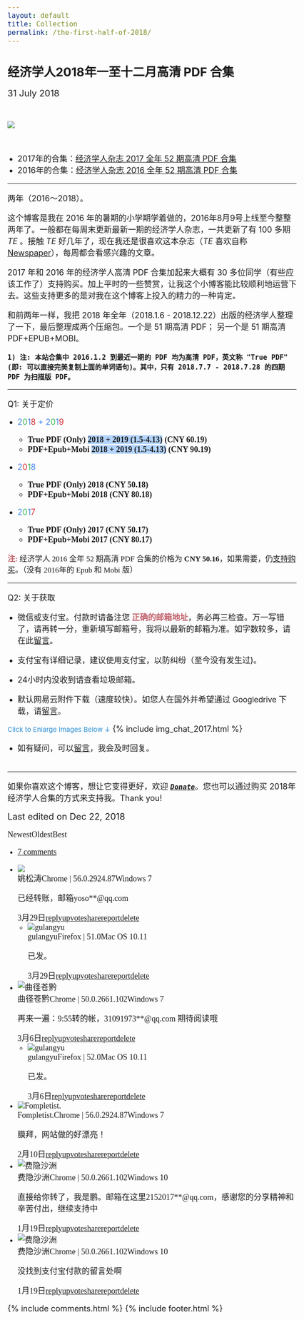 ```yaml
---
layout: default
title: Collection
permalink: /the-first-half-of-2018/
---
```


<h2 style="margin-bottom: 1rem;">经济学人2018年一至十二月高清 PDF 合集</h2>

<span class="post-date"><i class="fa fa-calendar" aria-hidden="true" style="margin-bottom: .5em"></i> 31 July 2018</span>

<img src="https://paypal.b0.upaiyun.com/public/img/header/img_the-first-half-of-2018.png" style="margin: 2rem 0 2.2rem 0" />


* 2017年的合集：<a href="https://xmuplus.github.io/the-first-half-of-2017/" target="_blank">经济学人杂志 2017 全年 52 期高清 PDF 合集</a>
* 2016年的合集：<a href="https://xmuplus.github.io/the-first-half-of-2016/" target="_blank">经济学人杂志 2016 全年 52 期高清 PDF 合集</a>
<hr>


两年（2016～2018）。

这个博客是我在 2016 年的暑期的小学期学着做的，2016年8月9号上线至今整整两年了。一般都在每周末更新最新一期的经济学人杂志，一共更新了有 100 多期 <i>TE</i> 。接触 <i>TE</i> 好几年了，现在我还是很喜欢这本杂志（<i>TE</i>  喜欢自称 <a href="/newspaper/" target="_blank">Newspaper</a>），每周都会看感兴趣的文章。

2017 年和 2016 年的经济学人高清 PDF 合集加起来大概有 30 多位同学（有些应该工作了）支持购买。加上平时的一些赞赏，让我这个小博客能比较顺利地运营下去。这些支持更多的是对我在这个博客上投入的精力的一种肯定。

和前两年一样，我把 2018 年全年（2018.1.6 - 2018.12.22）出版的经济学人整理了一下，最后整理成两个压缩包。一个是 51 期高清 PDF； 另一个是 51 期高清 PDF+EPUB+MOBI。

<i class="fa fa-star" style="color: #f4c20d;font-size: 95%;"></i> **`1) 注: 本站合集中 2016.1.2 到最近一期的 PDF 均为高清 PDF，英文称 "True PDF" (即: 可以直接完美复制上面的单词语句)。其中，只有 2018.7.7 - 2018.7.28 的四期 PDF 为扫描版 PDF。`**

<!--
<p style="color:#3cba54; font-size: 80%;">Update: 增加 10 月份开始的，更新至 2018.10.28 期，共 43 期。<br/>

<span style="color:#3cba54">update: 增加 11 月份开始的，更新至 2018.11.25 期，共 47 期。</span><br/>

<span style="color:#4885ed">update: 更新至 2018.12.23 期，共 51 期。</span>
<br/><span class="news5">END. <i class="fa fa-github-alt" aria-hidden="true"></i></span>
</p>
-->



<hr/>

Q1: 关于定价<br/>
- <span style="color:#4885ed;">2</span><span style="color:#3cba54">0</span><span style="color:#4885ed">1</span><span style="color:#db3236">8</span> <span style="color:#4885ed">+</span> <span style="color:#4885ed;">2</span><span style="color:#3cba54">0</span><span style="color:#4885ed">1</span><span style="color:#db3236">9</span>
    - <span class="price">True PDF (Only) <span style="background:#B4D5FE;">2018 + 2019 (1.5-4.13)</span> (CNY 60.19)</span>
    - <span class="price">PDF+Epub+Mobi <span style="background:#B4D5FE;">2018 + 2019 (1.5-4.13)</span> (CNY 90.19)</span>

- <span style="color:#4885ed;">2</span><span style="color:#db3236">0</span><span style="color:#3cba54">1</span><span style="color:#4885ed">8</span>
    - <span class="price">True PDF (Only) 2018 (CNY 50.18)</span>
    - <span class="price">PDF+Epub+Mobi 2018 (CNY 80.18)</span>

- <span style="color:#4885ed;">2</span><span style="color:#3cba54">0</span><span style="color:#4885ed">1</span><span style="color:#db3236">7</span>
    - <span class="price">True PDF (Only) 2017 (CNY 50.17)</span>
    - <span class="price">PDF+Epub+Mobi 2017 (CNY 80.17)</span>

<span class="price_2"><span class="news3">注:</span> 经济学人 2016 全年 52 期高清 PDF 合集的价格为 <b>CNY 50.16</b>，如果需要，仍<a href="https://xmuplus.github.io/the-first-half-of-2016/" target="_blank">支持购买</a>。（没有 2016年的 Epub 和 Mobi 版）</span>

<hr/>

Q2: 关于获取<br/>
- 微信或支付宝。付款时请备注您<span class="news3"> 正确的邮箱地址</span>，务必再三检查。万一写错了，请再转一分，重新填写邮箱号，我将以最新的邮箱为准。如字数较多，请在此<a href="http://mocun.me/comment/" target="_blank">留言</a>。

- 支付宝有详细记录，建议使用支付宝，以防纠纷（至今没有发生过)。

- 24小时内没收到请查看垃圾邮箱。

- 默认网易云附件下载（速度较快）。如您人在国外并希望通过 <span style="font-size:95%;">Googledrive</span> 下载，请<a href="http://mocun.me/comment/" target="_blank">留言</a>。

<span style="font-size: 15px; color:#268bd2">Click to Enlarge Images Below ↓</span>
{% include img_chat_2017.html %}

- 如有疑问，可以<a href="http://mocun.me/comment/" target="_blank">留言</a>，我会及时回复。

&nbsp;
<hr style="margin-top: -1rem">


如果你喜欢这个博客，想让它变得更好，欢迎 <a title="Thanks for your support!" href="/donate/"><b><i><code>Donate</code></i></b></a>。您也可以通过购买 2018年经济学人合集的方式来支持我。Thank you!



<style>
ul, ol, dl {
    margin-left: -0.5rem;
}
.news3 {color:#bf616a;font-weight:bold;}
.news4 {color:#bf616a;}
.news5 {color:#3cba54;font-weight:bold}
body {
    font-family: -apple-system,"Helvetica Neue",Helvetica,Arial,"PingFang SC","Hiragino Sans GB","WenQuanYi Micro Hei","Microsoft Yahei",sans-serif;
    -webkit-font-smoothing: antialiased !important;
}
#ds-thread {
    font-family: "PT Serif", Georgia, "Times New Roman", serif;
}
@media (min-width:38em) {
body {
    font-size: 18px;
}
}
.post-date, .social-icons{font-size: 20px;}
.my-gallery {width: 100%;float: left;}
.my-gallery img {width: 100%;height: auto;}
.my-gallery figure {display: block;float: left;margin: 0 5px 5px 0;width: 140px;}
.my-gallery figcaption {display: none;}
/* pswp height-fixed */
.monoh{width: 100%;float: left;clear:both;margin-bottom:0.7rem;}
.monoh figure {display:block;float:left;margin: 0 25px 5px 0;height: 130px; width: auto;}
.monoh img {width:auto;height: 100%;}
.monoh figcaption{display: none}

/* option */
.price{
	font-family: MiloSerifPro, Palatino, serif;
	font-weight: bold;
}
.price_2{
    font-family: MiloSerifPro, Palatino, serif;
    font-size: 95%;
}
a:hover{
	text-decoration: underline;
}
</style>



<span class="post-date" style="text-align: right; margin:1.5rem 0 6rem 0; ">Last edited on Dec 22, 2018</span>



<!-- Comments -->
<div class="ds-thread" id="ds-thread">
    <div id="ds-reset">
        <div class="ds-comments-info">
            <div class="ds-sort"><a class="ds-order-desc ds-current">Newest</a><a class="ds-order-asc">Oldest</a><a class="ds-order-hot">Best</a></div>
            <ul class="ds-comments-tabs">
                <li class="ds-tab"><a class="ds-comments-tab-duoshuo ds-current" href="javascript:void(0);"><span class="ds-highlight">7</span> comments</a></li>
            </ul>
        </div>
        <ul class="ds-comments">
            <li class="ds-post">
                <div class="ds-post-self">
                    <div class="ds-avatar">
                        <a><img src="/public/img/duoshuo/姚松涛.jpg"></a>
                    </div>
                    <div class="ds-comment-body">
                        <div class="ds-comment-header"><a class="ds-user-name ds-highlight">姚松涛</a><span class="this_ua browser Chrome">Chrome | 56.0.2924.87</span><span class="this_ua platform Windows">Windows 7</span></div>
                        <p>已经转账，邮箱yoso**@qq.com</p>
                        <div class="ds-comment-footer ds-comment-actions"><span class="ds-time" datetime="2017-03-29T12:01:37+08:00">3月29日</span><a class="ds-post-reply" href="javascript:void(0);"><span class="ds-icon ds-icon-reply"></span>reply</a><a class="ds-post-likes" href="javascript:void(0);"><span class="ds-icon ds-icon-like"></span>upvote</a><a class="ds-post-repost" href="javascript:void(0);"><span class="ds-icon ds-icon-share"></span>share</a><a class="ds-post-report" href="javascript:void(0);"><span class="ds-icon ds-icon-report"></span>report</a><a class="ds-post-delete" href="javascript:void(0);"><span class="ds-icon ds-icon-delete"></span>delete</a></div>
                    </div>
                </div>
                <ul class="ds-children">
                    <li class="ds-post">
                        <div class="ds-post-self">
                            <div class="ds-avatar">
                                <a><img src="/public/img/duoshuo/268063.jpg" alt="gulangyu"></a>
                            </div>
                            <div class="ds-comment-body">
                                <div class="ds-comment-header"><a class="ds-user-name ds-highlight">gulangyu</a><span class="this_ua browser Firefox">Firefox | 51.0</span><span class="this_ua platform Mac OS">Mac OS 10.11</span></div>
                                <p>已发。</p>
                                <div class="ds-comment-footer ds-comment-actions"><span class="ds-time" datetime="2017-03-29T13:48:58+08:00">3月29日</span><a class="ds-post-reply" href="javascript:void(0);"><span class="ds-icon ds-icon-reply"></span>reply</a><a class="ds-post-likes" href="javascript:void(0);"><span class="ds-icon ds-icon-like"></span>upvote</a><a class="ds-post-repost" href="javascript:void(0);"><span class="ds-icon ds-icon-share"></span>share</a><a class="ds-post-report" href="javascript:void(0);"><span class="ds-icon ds-icon-report"></span>report</a><a class="ds-post-delete" href="javascript:void(0);"><span class="ds-icon ds-icon-delete"></span>delete</a></div>
                            </div>
                        </div>
                    </li>
                </ul>
            </li>
            <li class="ds-post">
                <div class="ds-post-self">
                    <div class="ds-avatar"><img src="/public/img/duoshuo/曲径苍黔.jpg" alt="曲径苍黔"></div>
                    <div class="ds-comment-body">
                        <div class="ds-comment-header"><span class="ds-user-name">曲径苍黔</span><span class="this_ua browser Chrome">Chrome | 50.0.2661.102</span><span class="this_ua platform Windows">Windows 7</span></div>
                        <p>再来一遍：9:55转的帐，31091973**@qq.com 期待阅读哦</p>
                        <div class="ds-comment-footer ds-comment-actions"><span class="ds-time" datetime="2017-03-06T22:14:35+08:00">3月6日</span><a class="ds-post-reply" href="javascript:void(0);"><span class="ds-icon ds-icon-reply"></span>reply</a><a class="ds-post-likes" href="javascript:void(0);"><span class="ds-icon ds-icon-like"></span>upvote</a><a class="ds-post-repost" href="javascript:void(0);"><span class="ds-icon ds-icon-share"></span>share</a><a class="ds-post-report" href="javascript:void(0);"><span class="ds-icon ds-icon-report"></span>report</a><a class="ds-post-delete" href="javascript:void(0);"><span class="ds-icon ds-icon-delete"></span>delete</a></div>
                    </div>
                </div>
                <ul class="ds-children">
                    <li class="ds-post">
                        <div class="ds-post-self">
                            <div class="ds-avatar">
                                <a><img src="/public/img/duoshuo/268063.jpg" alt="gulangyu"></a>
                            </div>
                            <div class="ds-comment-body">
                                <div class="ds-comment-header"><a class="ds-user-name ds-highlight">gulangyu</a><span class="this_ua browser Firefox">Firefox | 52.0</span><span class="this_ua platform Mac OS">Mac OS 10.11</span></div>
                                <p>已发。</p>
                                <div class="ds-comment-footer ds-comment-actions"><span class="ds-time" datetime="2017-03-06T23:06:56+08:00">3月6日</span><a class="ds-post-reply" href="javascript:void(0);"><span class="ds-icon ds-icon-reply"></span>reply</a><a class="ds-post-likes" href="javascript:void(0);"><span class="ds-icon ds-icon-like"></span>upvote</a><a class="ds-post-repost" href="javascript:void(0);"><span class="ds-icon ds-icon-share"></span>share</a><a class="ds-post-report" href="javascript:void(0);"><span class="ds-icon ds-icon-report"></span>report</a><a class="ds-post-delete" href="javascript:void(0);"><span class="ds-icon ds-icon-delete"></span>delete</a></div>
                            </div>
                        </div>
                    </li>
                </ul>
            </li>
            <li class="ds-post">
                <div class="ds-post-self">
                    <div class="ds-avatar"><img src="/public/img/duoshuo/Fompletist.jpg" alt="Fompletist."></div>
                    <div class="ds-comment-body">
                        <div class="ds-comment-header"><span class="ds-user-name">Fompletist.</span><span class="this_ua browser Chrome">Chrome | 56.0.2924.87</span><span class="this_ua platform Windows">Windows 7</span></div>
                        <p>膜拜，网站做的好漂亮！</p>
                        <div class="ds-comment-footer ds-comment-actions"><span class="ds-time" datetime="2017-02-10T11:26:47+08:00">2月10日</span><a class="ds-post-reply" href="javascript:void(0);"><span class="ds-icon ds-icon-reply"></span>reply</a><a class="ds-post-likes" href="javascript:void(0);"><span class="ds-icon ds-icon-like"></span>upvote</a><a class="ds-post-repost" href="javascript:void(0);"><span class="ds-icon ds-icon-share"></span>share</a><a class="ds-post-report" href="javascript:void(0);"><span class="ds-icon ds-icon-report"></span>report</a><a class="ds-post-delete" href="javascript:void(0);"><span class="ds-icon ds-icon-delete"></span>delete</a></div>
                    </div>
                </div>
            </li>
            <li class="ds-post">
                <div class="ds-post-self">
                    <div class="ds-avatar">
                        <a><img src="/public/img/duoshuo/费隐沙洲.jpg" alt="费隐沙洲"></a>
                    </div>
                    <div class="ds-comment-body">
                        <div class="ds-comment-header"><a class="ds-user-name ds-highlight">费隐沙洲</a><span class="this_ua browser Chrome">Chrome | 50.0.2661.102</span><span class="this_ua platform Windows">Windows 10</span></div>
                        <p>直接给你转了，我是鹏。邮箱在这里2152017**@qq.com，感谢您的分享精神和辛苦付出，继续支持中</p>
                        <div class="ds-comment-footer ds-comment-actions"><span class="ds-time" datetime="2017-01-19T16:24:13+08:00">1月19日</span><a class="ds-post-reply" href="javascript:void(0);"><span class="ds-icon ds-icon-reply"></span>reply</a><a class="ds-post-likes" href="javascript:void(0);"><span class="ds-icon ds-icon-like"></span>upvote</a><a class="ds-post-repost" href="javascript:void(0);"><span class="ds-icon ds-icon-share"></span>share</a><a class="ds-post-report" href="javascript:void(0);"><span class="ds-icon ds-icon-report"></span>report</a><a class="ds-post-delete" href="javascript:void(0);"><span class="ds-icon ds-icon-delete"></span>delete</a></div>
                    </div>
                </div>
            </li>
            <li class="ds-post">
                <div class="ds-post-self">
                    <div class="ds-avatar">
                        <a><img src="/public/img/duoshuo/费隐沙洲.jpg" alt="费隐沙洲"></a>
                    </div>
                    <div class="ds-comment-body">
                        <div class="ds-comment-header"><a class="ds-user-name ds-highlight">费隐沙洲</a><span class="this_ua browser Chrome">Chrome | 50.0.2661.102</span><span class="this_ua platform Windows">Windows 10</span></div>
                        <p>没找到支付宝付款的留言处啊</p>
                        <div class="ds-comment-footer ds-comment-actions"><span class="ds-time" datetime="2017-01-19T16:19:47+08:00">1月19日</span><a class="ds-post-reply" href="javascript:void(0);"><span class="ds-icon ds-icon-reply"></span>reply</a><a class="ds-post-likes" href="javascript:void(0);"><span class="ds-icon ds-icon-like"></span>upvote</a><a class="ds-post-repost" href="javascript:void(0);"><span class="ds-icon ds-icon-share"></span>share</a><a class="ds-post-report" href="javascript:void(0);"><span class="ds-icon ds-icon-report"></span>report</a><a class="ds-post-delete" href="javascript:void(0);"><span class="ds-icon ds-icon-delete"></span>delete</a></div>
                    </div>
                </div>
            </li>
        </ul>
    </div>
</div>
{% include comments.html %}
{% include footer.html %}